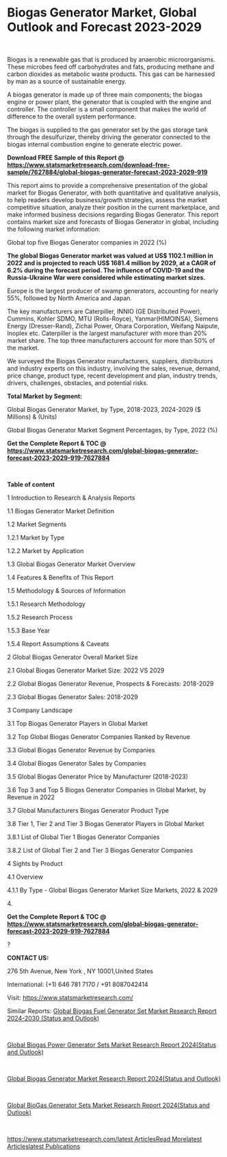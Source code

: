 <h1>Biogas Generator Market, Global Outlook and Forecast 2023-2029</h1><br/><p>Biogas is a renewable gas that is produced by anaerobic microorganisms. These microbes feed off carbohydrates and fats, producing methane and carbon dioxides as metabolic waste products. This gas can be harnessed by man as a source of sustainable energy.</p>
 
 
 
 <p>A biogas generator is made up of three main components; the biogas engine or power plant, the generator that is coupled with the engine and controller. The controller is a small component that makes the world of difference to the overall system performance.</p>
 
 
 
 <p>The biogas is supplied to the gas generator set by the gas storage tank through the desulfurizer, thereby driving the generator connected to the biogas internal combustion engine to generate electric power.</p>
 
 
 
 <p><strong>Download FREE Sample of this Report @ <a href="https://www.statsmarketresearch.com/download-free-sample/7627884/global-biogas-generator-forecast-2023-2029-919">https://www.statsmarketresearch.com/download-free-sample/7627884/global-biogas-generator-forecast-2023-2029-919</a></strong></p>
 
 
 
 <p>This report aims to provide a comprehensive presentation of the global market for Biogas Generator, with both quantitative and qualitative analysis, to help readers develop business/growth strategies, assess the market competitive situation, analyze their position in the current marketplace, and make informed business decisions regarding Biogas Generator. This report contains market size and forecasts of Biogas Generator in global, including the following market information:</p>
 
 
 
 <p>Global top five Biogas Generator companies in 2022 (%)</p>
 
 
 
 <p><strong>The global Biogas Generator market was valued at US$ 1102.1 million in 2022 and is projected to reach US$ 1681.4 million by 2029, at a <strong>CAGR</strong> of 6.2% during the forecast period. The influence of COVID-19 and the Russia-Ukraine War were considered while estimating market sizes.</strong></p>
 
 
 
 <p>Europe is the largest producer of swamp generators, accounting for nearly 55%, followed by North America and Japan.</p>
 
 
 
 <p>The key manufacturers are Caterpiller, INNIO (GE Distributed Power), Cummins, Kohler SDMO, MTU (Rolls-Royce), Yanmar(HIMOINSA), Siemens Energy (Dresser-Rand), Zichai Power, Ohara Corporation, Weifang Naipute, Inoplex etc. Caterpiller is the largest manufacturer with more than 20% market share. The top three manufacturers account for more than 50% of the market.</p>
 
 
 
 <p>We surveyed the Biogas Generator manufacturers, suppliers, distributors and industry experts on this industry, involving the sales, revenue, demand, price change, product type, recent development and plan, industry trends, drivers, challenges, obstacles, and potential risks.</p>
 
 
 
 <p><strong>Total Market by Segment:</strong></p>
 
 
 
 <p>Global Biogas Generator Market, by Type, 2018-2023, 2024-2029 ($ Millions) & (Units)</p>
 
 
 
 <p>Global Biogas Generator Market Segment Percentages, by Type, 2022 (%)</p>
 
 
 
 <div><b>Get the Complete Report & TOC @ <a href="https://www.statsmarketresearch.com/global-biogas-generator-forecast-2023-2029-919-7627884">https://www.statsmarketresearch.com/global-biogas-generator-forecast-2023-2029-919-7627884</a></b></div>
 
 
 
 <p><br />
 
 <b>Table of content</b></p>
 
 
 
 <p>1 Introduction to Research & Analysis Reports<br />
 
 1.1 Biogas Generator Market Definition<br />
 
 1.2 Market Segments<br />
 
 1.2.1 Market by Type<br />
 
 1.2.2 Market by Application<br />
 
 1.3 Global Biogas Generator Market Overview<br />
 
 1.4 Features & Benefits of This Report<br />
 
 1.5 Methodology & Sources of Information<br />
 
 1.5.1 Research Methodology<br />
 
 1.5.2 Research Process<br />
 
 1.5.3 Base Year<br />
 
 1.5.4 Report Assumptions & Caveats<br />
 
 2 Global Biogas Generator Overall Market Size<br />
 
 2.1 Global Biogas Generator Market Size: 2022 VS 2029<br />
 
 2.2 Global Biogas Generator Revenue, Prospects & Forecasts: 2018-2029<br />
 
 2.3 Global Biogas Generator Sales: 2018-2029<br />
 
 3 Company Landscape<br />
 
 3.1 Top Biogas Generator Players in Global Market<br />
 
 3.2 Top Global Biogas Generator Companies Ranked by Revenue<br />
 
 3.3 Global Biogas Generator Revenue by Companies<br />
 
 3.4 Global Biogas Generator Sales by Companies<br />
 
 3.5 Global Biogas Generator Price by Manufacturer (2018-2023)<br />
 
 3.6 Top 3 and Top 5 Biogas Generator Companies in Global Market, by Revenue in 2022<br />
 
 3.7 Global Manufacturers Biogas Generator Product Type<br />
 
 3.8 Tier 1, Tier 2 and Tier 3 Biogas Generator Players in Global Market<br />
 
 3.8.1 List of Global Tier 1 Biogas Generator Companies<br />
 
 3.8.2 List of Global Tier 2 and Tier 3 Biogas Generator Companies<br />
 
 4 Sights by Product<br />
 
 4.1 Overview<br />
 
 4.1.1 By Type - Global Biogas Generator Market Size Markets, 2022 & 2029<br />
 
 4.</p>
 
 
 
 <div><b>Get the Complete Report & TOC @ <a href="https://www.statsmarketresearch.com/global-biogas-generator-forecast-2023-2029-919-7627884">https://www.statsmarketresearch.com/global-biogas-generator-forecast-2023-2029-919-7627884</a></b></div>
 
 
 
 <p>? </p>
 
 
 
 <p><b>CONTACT US:</b><br />
 
 276 5th Avenue, New York , NY 10001,United States<br />
 
 International: (+1) 646 781 7170 / +91 8087042414<br />
 
 Visit: <a href="https://www.statsmarketresearch.com/">https://www.statsmarketresearch.com/</a><br />
 
 Similar Reports: <a href="https://www.statsmarketresearch.com/global-biogas-generator-forecast-2023-2029-919-7627884">Global Biogas Fuel Generator Set Market Research Report 2024-2030 (Status and Outlook)</a><br />
 
 <br />
 
 <a href="https://www.statsmarketresearch.com/global-biogas-generator-forecast-2023-2029-919-7627884">Global Biogas Power Generator Sets Market Research Report 2024(Status and Outlook)</a><br />
 
 <br />
 
 <a href="https://www.statsmarketresearch.com/global-biogas-generator-forecast-2023-2029-919-7627884">Global Biogas Generator Market Research Report 2024(Status and Outlook)</a><br />
 
 <br />
 
 <a href="https://www.statsmarketresearch.com/global-biogas-generator-forecast-2023-2029-919-7627884">Global BioGas Generator Sets Market Research Report 2024(Status and Outlook)</a><br />
 
 <br />
 
 <a href="https://gyeongbokgung.com">https://www.statsmarketresearch.com/</a><a href="https://hallyeomaritime.com">latest Articles</a><a href="https://jingwansa.com">Read More</a><a href="https://nguoiviet.jp/">latest Articles</a><a href="https://www.intelmarketresearch.com/">latest Publications</a></p>
